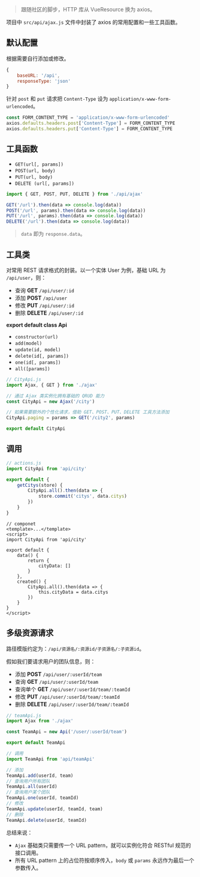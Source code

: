 > 跟随社区的脚步，HTTP 库从 VueResource 换为 axios。

项目中 `src/api/ajax.js` 文件中封装了 axios 的常用配置和一些工具函数。

## 默认配置

根据需要自行添加或修改。

```js
{
    baseURL: '/api',
    responseType: 'json'
}
```

针对 `post` 和 `put` 请求把 `Content-Type` 设为 `application/x-www-form-urlencoded`。

```js
const FORM_CONTENT_TYPE = 'application/x-www-form-urlencoded'
axios.defaults.headers.post['Content-Type'] = FORM_CONTENT_TYPE
axios.defaults.headers.put['Content-Type'] = FORM_CONTENT_TYPE
```

## 工具函数

* `GET(url[, params])`
* `POST(url, body)`
* `PUT(url, body)`
* `DELETE (url[, params])`

```js
import { GET, POST, PUT, DELETE } from './api/ajax'

GET('/url').then(data => console.log(data))
POST('/url', params).then(data => console.log(data))
PUT('/url', params).then(data => console.log(data))
DELETE('/url').then(data => console.log(data))
```

> `data` 即为 `response.data`。

## 工具类

对常用 REST 请求格式的封装。以一个实体 User 为例，基础 URL 为 `/api/user`，则：

 * 查询 **GET** `/api/user/:id`
 * 添加 **POST** `/api/user`
 * 修改 **PUT** `/api/user/:id`
 * 删除 **DELETE** `/api/user/:id`

**export default class Api**

* `constructor(url)`
* `add(model)`
* `update(id, model)`
* `delete(id[, params])`
* `one(id[, params])`
* `all([params])`

```js
// CityApi.js
import Ajax, { GET } from './ajax'

// 通过 Ajax 类实例化拥有基础的 QRUD 能力
const CityApi = new Ajax('/city')

// 如果需要额外的个性化请求，借助 GET、POST、PUT、DELETE 工具方法添加
CityApi.paging = params => GET('/city2', params)

export default CityApi
```

## 调用

```js
// actions.js
import CityApi from 'api/city'

export default {
    getCitys(store) {
        CityApi.all().then(data => {
            store.commit('citys', data.citys)
        })
    }
}
```

```vue
// componet
<template>...</template>
<script>
import CityApi from 'api/city'

export default {
    data() {
        return {
            cityData: []
        }
    },
    created() {
        CityApi.all().then(data => {
            this.cityData = data.citys
        })
    }
}
</script>
```

## 多级资源请求

路径模版约定为：`/api/资源名/:资源id/子资源名/:子资源id`。

假如我们要请求用户的团队信息，则：

* 添加 **POST** `/api/user/:userId/team`
* 查询 **GET** `/api/user/:userId/team`
* 查询单个 **GET** `/api/user/:userId/team/:teamId`
* 修改 **PUT** `/api/user/:userId/team/:teamId`
* 删除 **DELETE** `/api/user/:userId/team/:teamId`

```js
// teamApi.js
import Ajax from './ajax'

const TeamApi = new Api('/user/:userId/team')

export default TeamApi
```

```js
// 调用
import TeamApi from 'api/teamApi'

// 添加
TeamApi.add(userId, team)
// 查询用户所有团队
TeamApi.all(userId)
// 查询用户某个团队
TeamApi.one(userId, teamId)
// 修改
TeamApi.update(userId, teamId, team)
// 删除
TeamApi.delete(userId, teamId)
```

总结来说：

* `Ajax` 基础类只需要传一个 URL pattern，就可以实例化符合 RESTful 规范的接口调用。
* 所有 URL pattern 上的占位符按顺序传入，`body` 或 `params` 永远作为最后一个参数传入。
